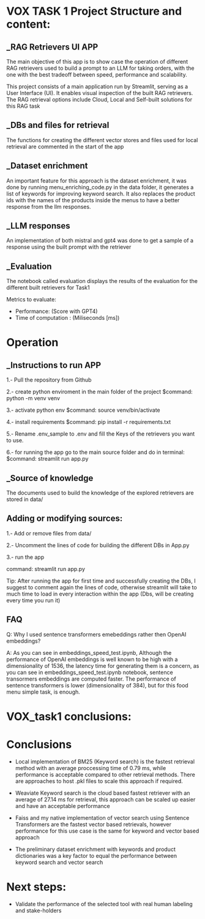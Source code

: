 # VOX TASK 1 Project Structure and content:

## _RAG Retrievers UI APP
The main objective of this app is to show case the operation of different RAG retrievers used to build a prompt to an LLM for taking orders, with the one with the best tradeoff between speed, performance and scalability.

This project consists of a main application run by Streamlit, serving as a User Interface (UI). It enables visual inspection of the built RAG retrievers. The RAG retrieval options include Cloud, Local and Self-built solutions for this RAG task

## _DBs and files for retrieval
The functions for creating the different vector stores and files used for local retrieval are commented in the start of the app

## _Dataset enrichment
An important feature for this approach is the dataset enrichment, it was done by running menu_enriching_code.py in the data folder, it generates a list of keywords for improving keyword search. It also replaces the product ids with the names of the products inside the menus to have a better response from the llm responses.

## _LLM responses
An implementation of both mistral and gpt4 was done to get a sample of a response using the built prompt with the retriever

## _Evaluation
The notebook called evaluation displays the results of the evaluation for the different built retrievers for Task1

Metrics to evaluate:
- Performance: (Score with GPT4)
- Time of computation : (Miliseconds [ms])


# Operation

## _Instructions to run APP
1.- Pull the repository from Github

2.- create python enviroment in the main folder of the project
$command: python -m venv venv    

3.- activate python env
$command: source venv/bin/activate

4.- install requirements
$command: pip install -r requirements.txt

5.- Rename .env_sample to .env and fill the Keys of the retrievers you want to use.

6.- for running the app go to the main source folder and do in terminal:
$command: streamlit run app.py


## _Source of knowledge
The documents used to build the knowledge of the explored retrievers are stored in data/

## Adding or modifying sources:

1.- Add or remove files from data/

2.- Uncomment the lines of code for building the different DBs in App.py

3.- run the app

command: streamlit run app.py

Tip: After running the app for first time and successfully creating the DBs, I suggest to comment again the lines of code, otherwise streamlit will take to much time to load in every interaction within the app (Dbs, will be creating every time you run it)


## FAQ

Q: Why I used sentence transformers emebeddings rather then OpenAI embeddings?

A: As you can see in embeddings_speed_test.ipynb, Although the performance of OpenAI embeddings is well known to be high with a dimensionality of 1536, the latency time for generating them is a concern, as you can see in embeddings_speed_test.ipynb notebook, sentence transormers embeddings are computed faster. The performance of sentence transformers is lower (dimensionality of 384), but for this food menu simple task, is enough. 

# VOX_task1 conclusions:

# Conclusions


- Local implementation of BM25 (Keyword search) is the fastest retrieval method with an average proccessing time of 0.79 ms, while performance is acceptable compared to other retrieval methods. There are approaches to host .pkl files to scale this approach if required.

- Weaviate Keyword search is the cloud based fastest retriever with an average of 27.14 ms for retrieval, this approach can be scaled up easier and have an acceptable performance

- Faiss and my native implementation of vector search using Sentence Transformers are the fastest vector based retrievals, however performance for this use case is the same for keyword and vector based approach

- The preliminary dataset enrichment with keywords and product dictionaries was a key factor to equal the performance between keyword search and vector search

# Next steps:

- Validate the performance of the selected tool with real human labeling and stake-holders




